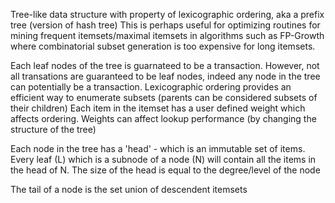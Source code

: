 Tree-like data structure with property of lexicographic ordering, aka a prefix tree (version of hash tree)
This is perhaps useful for optimizing routines for mining frequent itemsets/maximal itemsets in algorithms such as
FP-Growth where combinatorial subset generation is too expensive for long itemsets.

Each leaf nodes of the tree is guarnateed to be a transaction. However, not all transations are guaranteed to be leaf
nodes, indeed any node in the tree can potentially be a transaction. Lexicographic ordering provides an efficient way
to enumerate subsets (parents can be considered subsets of their children) Each item in the itemset has a user defined
weight which affects ordering. Weights can affect lookup performance (by changing the structure of the tree)

Each node in the tree has a 'head' - which is an immutable set of items. Every leaf (L) which is a subnode of a
node (N) will contain all the items in the head of N. The size of the head is equal to the degree/level of the node

The tail of a node is the set union of descendent itemsets